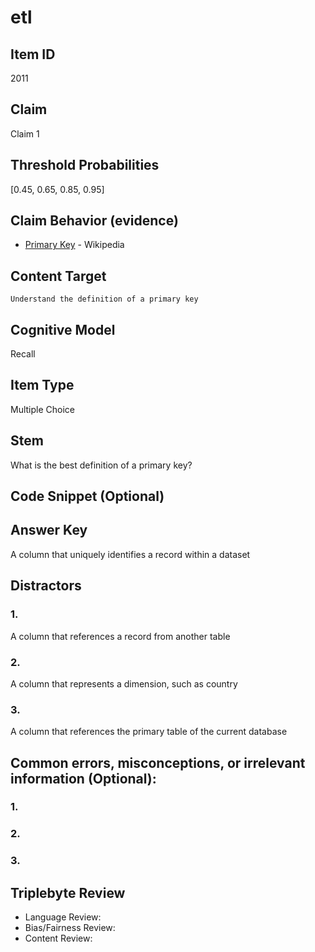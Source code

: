 # etl

## Item ID
2011

## Claim
Claim 1

## Threshold Probabilities
[0.45, 0.65, 0.85, 0.95]

## Claim Behavior (evidence)
- [Primary Key](https://en.wikipedia.org/wiki/Primary_key) - Wikipedia

## Content Target
`Understand the definition of a primary key`

## Cognitive Model
Recall

## Item Type
Multiple Choice

## Stem
What is the best definition of a primary key?

## Code Snippet (Optional)

## Answer Key
A column that uniquely identifies a record within a dataset

## Distractors
### 1.
A column that references a record from another table

### 2.
A column that represents a dimension, such as country

### 3.
A column that references the primary table of the current database

## Common errors, misconceptions, or irrelevant information (Optional):
### 1.

### 2.

### 3.

## Triplebyte Review
- Language Review:
- Bias/Fairness Review:
- Content Review:
